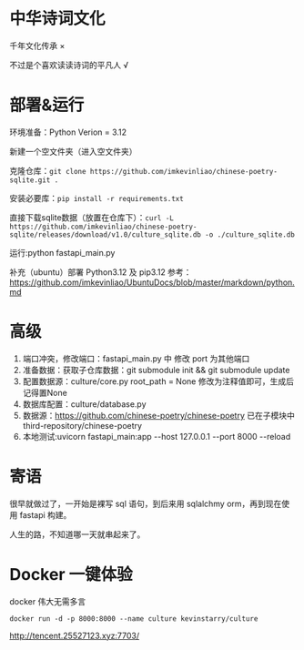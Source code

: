 # 中华诗词文化
千年文化传承 ×

不过是个喜欢读读诗词的平凡人 √
# 部署&运行
环境准备：Python Verion = 3.12

新建一个空文件夹（进入空文件夹）

克隆仓库：`git clone https://github.com/imkevinliao/chinese-poetry-sqlite.git .`

安装必要库：`pip install -r requirements.txt`

直接下载sqlite数据（放置在仓库下）：`curl -L https://github.com/imkevinliao/chinese-poetry-sqlite/releases/download/v1.0/culture_sqlite.db -o ./culture_sqlite.db`

运行:python fastapi_main.py

补充（ubuntu）部署 Python3.12 及 pip3.12 参考：https://github.com/imkevinliao/UbuntuDocs/blob/master/markdown/python.md
# 高级
1. 端口冲突，修改端口：fastapi_main.py 中 修改 port 为其他端口
2. 准备数据：获取子仓库数据：git submodule init && git submodule update
3. 配置数据源：culture/core.py  root_path = None 修改为注释值即可，生成后记得置None
4. 数据库配置：culture/database.py
5. 数据源：https://github.com/chinese-poetry/chinese-poetry  已在子模块中 third-repository/chinese-poetry
6. 本地测试:uvicorn fastapi_main:app --host 127.0.0.1 --port 8000 --reload



# 寄语
很早就做过了，一开始是裸写 sql 语句，到后来用 sqlalchmy orm，再到现在使用 fastapi 构建。

人生的路，不知道哪一天就串起来了。

# Docker 一键体验
docker 伟大无需多言

```
docker run -d -p 8000:8000 --name culture kevinstarry/culture
```

http://tencent.25527123.xyz:7703/
